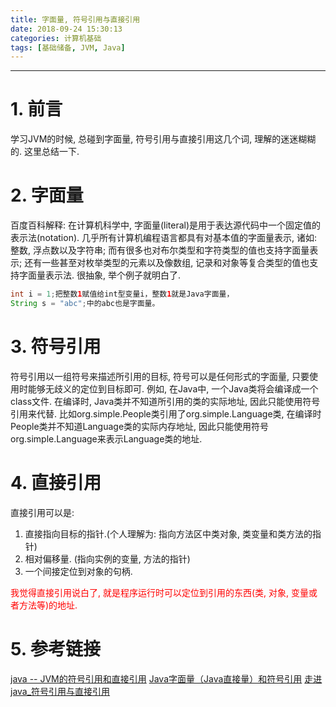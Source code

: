 ```yaml
---
title: 字面量, 符号引用与直接引用
date: 2018-09-24 15:30:13
categories: 计算机基础
tags: [基础储备, JVM, Java]
---
```


----

<!-- more -->

# 1. 前言

学习JVM的时候, 总碰到字面量, 符号引用与直接引用这几个词, 理解的迷迷糊糊的. 这里总结一下.

# 2. 字面量

百度百科解释: 在计算机科学中, 字面量(literal)是用于表达源代码中一个固定值的表示法(notation). 几乎所有计算机编程语言都具有对基本值的字面量表示, 诸如: 整数, 浮点数以及字符串; 而有很多也对布尔类型和字符类型的值也支持字面量表示; 还有一些甚至对枚举类型的元素以及像数组, 记录和对象等复合类型的值也支持字面量表示法.
很抽象, 举个例子就明白了.

```java
int i = 1;把整数1赋值给int型变量i，整数1就是Java字面量，
String s = "abc";中的abc也是字面量。
```

# 3. 符号引用

符号引用以一组符号来描述所引用的目标, 符号可以是任何形式的字面量, 只要使用时能够无歧义的定位到目标即可. 例如, 在Java中, 一个Java类将会编译成一个class文件. 在编译时, Java类并不知道所引用的类的实际地址, 因此只能使用符号引用来代替. 比如org.simple.People类引用了org.simple.Language类, 在编译时People类并不知道Language类的实际内存地址, 因此只能使用符号org.simple.Language来表示Language类的地址.

# 4. 直接引用

直接引用可以是:

1. 直接指向目标的指针.(个人理解为: 指向方法区中类对象, 类变量和类方法的指针)
2. 相对偏移量. (指向实例的变量, 方法的指针)
3. 一个间接定位到对象的句柄.

<font color=red>我觉得直接引用说白了, 就是程序运行时可以定位到引用的东西(类, 对象, 变量或者方法等)的地址.</font>

# 5. 参考链接

[java -- JVM的符号引用和直接引用](https://www.cnblogs.com/shinubi/articles/6116993.html)
[Java字面量（Java直接量）和符号引用](https://blog.csdn.net/u010850285/article/details/44152157)
[走进java_符号引用与直接引用](https://blog.csdn.net/qq_34402394/article/details/72793119)

